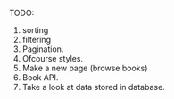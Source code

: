 TODO: 

<!-- 1. Update image sepratly from athor input forms athorwise it does nog work...  -->
<!-- 2. Set default picture if no files are uploaded -->
1. sorting 
2. filtering 
3. Pagination. 
4. Ofcourse styles. 
5. Make a new page (browse books)
6. Book API. 
7. Take a look at data stored in database. 
